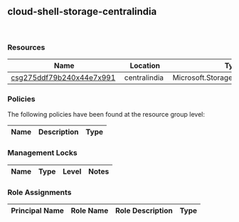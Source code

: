 
## cloud-shell-storage-centralindia 
 
### Resources


| Name | Location | Type |
| --- | --- | --- |
| [csg275ddf79b240x44e7x991](csg275ddf79b240x44e7x991-1101416001.md)  | centralindia  | Microsoft.Storage/storageAccounts  |

### Policies
The following policies have been found at the resource group level: 

| Name | Description | Type |
| --- | --- | --- |

### Management Locks


| Name | Type | Level | Notes |
| --- | --- | --- | --- |

### Role Assignments


| Principal Name | Role Name | Role Description | Type |
| --- | --- | --- | --- |
